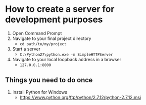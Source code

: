 # How to create a server for development purposes


1. Open Command Prompt
2. Navigate to your final project directory
    - `cd path/to/my/project`
3. Start a server
    - `C:\Python27\python.exe -m SimpleHTTPServer`
4. Navigate to your local loopback address in a browser
    - `127.0.0.1:8000`


## Things you need to do once
1. Install Python for Windows
    - https://www.python.org/ftp/python/2.7.12/python-2.7.12.msi
